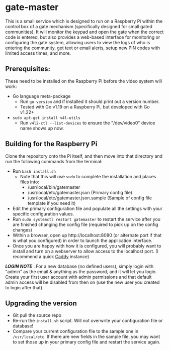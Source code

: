 # gate-master
This is a small service which is designed to run on a Raspberry Pi within the control box of a gate mechanism (specifically designed for small gated communities). It will monitor the keypad and open the gate when the correct code is entered, but also provides a web-based interface for monitoring or configuring the gate system, allowing users to view the logs of who is entering the community, get text or email alerts, setup new PIN codes with limited access times, and more.


## Prerequisites:
These need to be installed on the Raspberry Pi before the video system will work:

* Go language meta-package
  * Run `go version` and if installed it should print out a version number.
  * Tested with Go v1.19 on a Raspberry Pi, but developed with Go v1.22+
* `sudo apt-get install v4l-utils`
  * Run `v4l2-ctl --list-devices` to ensure the "/dev/video0" device name shows up now.


## Building for the Raspberry Pi
Clone the repository onto the Pi itself, and then move into that directory and run the following commands from the terminal:

* Run `bash install.sh`
  * Note that this will use `sudo` to complete the installation and places files into:
    * /usr/local/bin/gatemaster
    * /usr/local/etc/gatemaster.json (Primary config file)
    * /usr/local/etc/gatemaster.json.sample (Sample of config file template if you need it)
* Edit the primary configuration file and populate all the settings with your specific configuration values.
* Run `sudo systemctl restart gatemaster` to restart the service after you are finished changing the config file (required to pick up on the config changes)
* Within a browser, open up http://localhost:8080 (or alternate port if that is what you configured) in order to launch the application interface.
* Once you are happy with how it is configured, you will probably want to install and turn on a webserver to allow access to the localhost port. (I recommend a quick [Caddy](https://caddyserver.com/) instance)

***LOGIN NOTE*** : For a new database (no defined users), simply login with "admin" as the email & anything as the password, and it will let you login. Create your first user account with admin permissions and that default admin access will be disabled from then on (use the new user you created to login after that).

## Upgrading the version
* Git pull the source repo
* Re-run the `install.sh` script. Will not overwrite your configuration file or database!
* Compare your current configuration file to the sample one in `/usr/local/etc`. If there are new fields in the sample file, you may want to set those up in your primary config file and restart the service again.